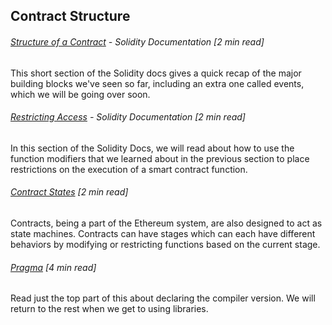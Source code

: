 ## Contract Structure

###### [Structure of a Contract](https://solidity.readthedocs.io/en/develop/structure-of-a-contract.html) - Solidity Documentation \[2 min read\]

This short section of the Solidity docs gives a quick recap of the major building blocks we've seen so far, including an extra one called events, which we will be going over soon.

###### [Restricting Access](http://solidity.readthedocs.io/en/develop/common-patterns.html#restricting-access) - Solidity Documentation \[2 min read\]

In this section of the Solidity Docs, we will read about how to use the function modifiers that we learned about in the previous section to place restrictions on the execution of a smart contract function.

###### [Contract States](http://solidity.readthedocs.io/en/develop/common-patterns.html?#state-machine) \[2 min read\]

Contracts, being a part of the Ethereum system, are also designed to act as state machines.  Contracts can have stages which can each have different behaviors by modifying or restricting functions based on the current stage.

###### [Pragma](http://solidity.readthedocs.io/en/develop/layout-of-source-files.html#version-pragma) \[4 min read\]

Read just the top part of this about declaring the compiler version.  We will return to the rest when we get to using libraries.

